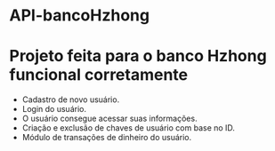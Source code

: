 # API-bancoHzhong

# Projeto feita para o banco Hzhong funcional corretamente

- Cadastro de novo usuário.
- Login do usuário.
- O usuário consegue acessar suas informações.
- Criação e exclusão de chaves de usuário com base no ID.
- Módulo de transações de dinheiro do usuário.